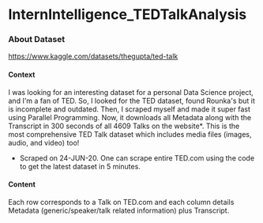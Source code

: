 # InternIntelligence_TEDTalkAnalysis
### About Dataset
https://www.kaggle.com/datasets/thegupta/ted-talk

#### Context
I was looking for an interesting dataset for a personal Data Science project, and I'm a fan of TED. So, I looked for the TED dataset, found Rounka's but it is incomplete and outdated. Then, I scraped myself and made it super fast using Parallel Programming. Now, it downloads all Metadata along with the Transcript in 300 seconds of all 4609 Talks on the website*. This is the most comprehensive TED Talk dataset which includes media files (images, audio, and video) too!

* Scraped on 24-JUN-20. One can scrape entire TED.com using the code to get the latest dataset in 5 minutes.

#### Content
Each row corresponds to a Talk on TED.com and each column details Metadata (generic/speaker/talk related information) plus Transcript.
